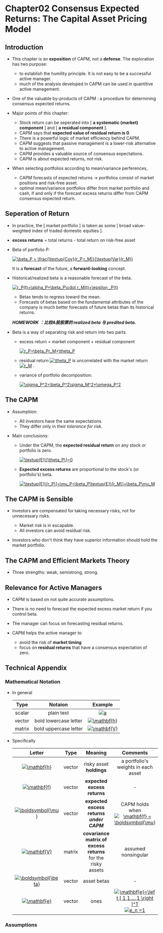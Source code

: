 # Chapter02 Consensus Expected Returns: The Capital Asset Pricing Model

## Introduction

- This chapter is an **exposition** of CAPM, not a **defense**. The exploration has two purpose:
    - to establish the humility principle. It is not easy to be a successful active manager.
    - much of the analysis developed in CAPM can be used in quantitive active management.

- One of the valuable by-products of CAPM : a procedure for determining consensus expected returns.

- Major points of this chapter:
    - Stock return can be seperated into [ **a systematic (market) component** ] and [ **a residual component** ].
    - CAPM says that **expected value of residual return is 0**.
    - There is a powerful logic of market efficiency behind CAPM.
    - CAPM suggests that passive management is a lower-risk alternative to active management.
    - CAPM provides a valuable source of consensus expectations.
    - CAPM is about expected returns, not risk.

- When selecting portfolios according to mean/variance perferences,
    - CAPM forecasts of expected returns -> portfolios consist of market positions and risk-free asset.
    - optimal mean/variance portfolios differ from market portfolio and cash, if and only if the forecast excess returns differ from CAPM consensus expected return.

## Seperation of Return

- In practice, the [ market portfolio ] is taken as some [ broad value-weighted index of traded domestic equities ].

- **excess returns** = total returns - total return on risk-free asset

- Beta of portfolio P:

    <a href="https://www.codecogs.com/eqnedit.php?latex=\beta_P&space;=&space;\frac{\textup{Cov}(r_P,r_M)}{\textup{Var}(r_M)}" target="_blank"><img src="https://latex.codecogs.com/gif.latex?\beta_P&space;=&space;\frac{\textup{Cov}(r_P,r_M)}{\textup{Var}(r_M)}" title="\beta_P = \frac{\textup{Cov}(r_P,r_M)}{\textup{Var}(r_M)}" /></a>

    It is a **forecast** of the future, a **forward-looking** concept.

- Historical/realized beta is a reasonable forecast of the beta.

    <a href="https://www.codecogs.com/eqnedit.php?latex=r_P(t)=\alpha_P&plus;\beta_P\cdot&space;r_M(t)&plus;\epsilon&space;_P(t)" target="_blank"><img src="https://latex.codecogs.com/gif.latex?r_P(t)=\alpha_P&plus;\beta_P\cdot&space;r_M(t)&plus;\epsilon&space;_P(t)" title="r_P(t)=\alpha_P+\beta_P\cdot r_M(t)+\epsilon _P(t)" /></a>

    - Betas tends to regress toward the mean.
    - Forecasts of betas based on the fundamental attributes of the company is much better forecasts of future betas than its historical returns.

    ***HOMEWORK ：比较A股股票的 realized beta 与 predited beta.***


- Beta is a way of separating risk and return into two parts.
    - excess return = market component + residual component

        <a href="https://www.codecogs.com/eqnedit.php?latex=r_P=\beta_Pr_M&plus;\theta_P" target="_blank"><img src="https://latex.codecogs.com/gif.latex?r_P=\beta_Pr_M&plus;\theta_P" title="r_P=\beta_Pr_M+\theta_P" /></a>
    
    - residual return 
    <a href="https://www.codecogs.com/eqnedit.php?latex=\theta_P" target="_blank"><img src="https://latex.codecogs.com/gif.latex?\theta_P" title="\theta_P" /></a>
    is uncorrelated with the market return
    <a href="https://www.codecogs.com/eqnedit.php?latex=r_M" target="_blank"><img src="https://latex.codecogs.com/gif.latex?r_M" title="r_M" /></a>
    .

    - variance of portfolio decomposition:

        <a href="https://www.codecogs.com/eqnedit.php?latex=\sigma_P^2=\beta_P^2\sigma_M^2&plus;\omega_P^2" target="_blank"><img src="https://latex.codecogs.com/gif.latex?\sigma_P^2=\beta_P^2\sigma_M^2&plus;\omega_P^2" title="\sigma_P^2=\beta_P^2\sigma_M^2+\omega_P^2" /></a>

## The CAPM

- Assumption:
    - All investors have the same expectations.
    - They differ only in their *tolerance for risk*.

- Main conclusions:
    - Under the CAPM, the **expected residual return** on any stock or portfolio is zero. 

        <a href="https://www.codecogs.com/eqnedit.php?latex=\textup{E}\[\theta_P\]=0" target="_blank"><img src="https://latex.codecogs.com/gif.latex?\textup{E}\[\theta_P\]=0" title="\textup{E}\[\theta_P\]=0" /></a>


    - **Expected excess returns** are proportional to the stock's (or portfolio's) beta.

        <a href="https://www.codecogs.com/eqnedit.php?latex=\textup{E}\[r_P\]=\mu_P=\beta_P\textup{E}\[r_M\]=\beta_P\mu_M" target="_blank"><img src="https://latex.codecogs.com/gif.latex?\textup{E}\[r_P\]=\mu_P=\beta_P\textup{E}\[r_M\]=\beta_P\mu_M" title="\textup{E}\[r_P\]=\mu_P=\beta_P\textup{E}\[r_M\]=\beta_P\mu_M" /></a>

## The CAPM is Sensible

- Investors are compensated for taking necessary risks, not for unnecessary risks.
    - Market risk is in escapable.
    - All investors can avoid residual risk.

- Investors who don't think they have superior information should hold the market portfolio.

## The CAPM and Efficient Markets Theory

- Three strengths: weak, semistrong, strong.

## Relevance for Active Managers

- CAPM is based on not quite accurate assumptions.

- There is no need to forecast the expected excess market return if you control beta.

- The manager can focus on forecasting residual returns.

- CAPM helps the active manager to 
    - avoid the risk of **market timing**
    - focus on **residual returns** that have a consensus expectation of zero.

## Technical Appendix

### Mathematical Notation

- In general

    Type | Notaion | Example
    :-:|:-:|:-:
    scalar | plain text | <a href="https://www.codecogs.com/eqnedit.php?latex=a" target="_blank"><img src="https://latex.codecogs.com/gif.latex?a" title="a" /></a>
    vector | bold lowercase letter | <a href="https://www.codecogs.com/eqnedit.php?latex=\mathbf{h}" target="_blank"><img src="https://latex.codecogs.com/gif.latex?\mathbf{h}" title="\mathbf{h}" /></a>
    matrix | bold uppercase letter | <a href="https://www.codecogs.com/eqnedit.php?latex=\mathbf{V}" target="_blank"><img src="https://latex.codecogs.com/gif.latex?\mathbf{V}" title="\mathbf{V}" /></a>

- Specifically

    Letter | Type | Meaning | Comments
    :-:|:-:|:-:|:-:
    <a href="https://www.codecogs.com/eqnedit.php?latex=\mathbf{h}" target="_blank"><img src="https://latex.codecogs.com/gif.latex?\mathbf{h}" title="\mathbf{h}" /></a> | vector | risky asset **holdings** | a portfolio's weights in each asset
    <a href="https://www.codecogs.com/eqnedit.php?latex=\mathbf{f}" target="_blank"><img src="https://latex.codecogs.com/gif.latex?\mathbf{f}" title="\mathbf{f}" /></a> | vector | **expected excess returns** | -
    <a href="https://www.codecogs.com/eqnedit.php?latex=\boldsymbol{\mu}" target="_blank"><img src="https://latex.codecogs.com/gif.latex?\boldsymbol{\mu}" title="\boldsymbol{\mu}" /></a>| vector | **expected excess returns *under CAPM*** | CAPM holds when <a href="https://www.codecogs.com/eqnedit.php?latex=\mathbf{f}&space;=&space;\boldsymbol{\mu}" target="_blank"><img src="https://latex.codecogs.com/gif.latex?\mathbf{f}&space;=&space;\boldsymbol{\mu}" title="\mathbf{f} = \boldsymbol{\mu}" /></a>
    <a href="https://www.codecogs.com/eqnedit.php?latex=\mathbf{V}" target="_blank"><img src="https://latex.codecogs.com/gif.latex?\mathbf{V}" title="\mathbf{V}" /></a> | matrix | **covariance matrix of excess returns**</br>for the risky assets | assumed nonsingular
    <a href="https://www.codecogs.com/eqnedit.php?latex=\boldsymbol{\beta}" target="_blank"><img src="https://latex.codecogs.com/gif.latex?\boldsymbol{\beta}" title="\boldsymbol{\beta}" /></a>| vector | asset betas | -
    <a href="https://www.codecogs.com/eqnedit.php?latex=\mathbf{e}" target="_blank"><img src="https://latex.codecogs.com/gif.latex?\mathbf{e}" title="\mathbf{e}" /></a>| vector | ones | <a href="https://www.codecogs.com/eqnedit.php?latex=\mathbf{e}=\left&space;[&space;1,1,...,1&space;\right&space;]^T" target="_blank"><img src="https://latex.codecogs.com/gif.latex?\mathbf{e}=\left&space;[&space;1,1,...,1&space;\right&space;]^T" title="\mathbf{e}=\left [ 1,1,...,1 \right ]^T" /></a> </br><a href="https://www.codecogs.com/eqnedit.php?latex=e_n&space;=1" target="_blank"><img src="https://latex.codecogs.com/gif.latex?e_n&space;=1" title="e_n =1" /></a>

### Assumptions
